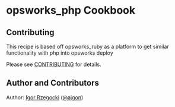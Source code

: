 # opsworks_php Cookbook

## Contributing

This recipe is based off opsworks_ruby as a platform to get similar functionality with php into opsworks deploy

Please see [CONTRIBUTING](https://github.com/ajgon/opsworks_ruby/blob/master/CONTRIBUTING.md)
for details.

## Author and Contributors

Author: [Igor Rzegocki](https://www.rzegocki.pl/) ([@ajgon](https://github.com/ajgon))
